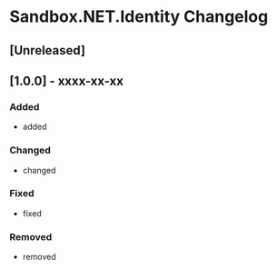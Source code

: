 # Sandbox.NET.Identity Changelog

## [Unreleased]

## [1.0.0] - xxxx-xx-xx

### Added
- added

### Changed
- changed

### Fixed
- fixed

### Removed
- removed
